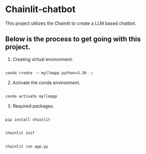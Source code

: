 # Chainlit-chatbot
This project utilizes the Chainlit to create a LLM based chatbot.

## Below is the process to get going with this project.

1. Creating virtual environment.

```bash

conda create -n myllmapp python=3.10 -y

```

2. Activate the conda environment.

```bash

conda activate myllmapp

```

3. Required packages.

```bash

pip install chainlit

```

```bash

chainlit init

```

```bash

chainlit run app.py

```